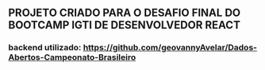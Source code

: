 ## PROJETO CRIADO PARA O DESAFIO FINAL DO BOOTCAMP IGTI DE DESENVOLVEDOR REACT

### backend utilizado: https://github.com/geovannyAvelar/Dados-Abertos-Campeonato-Brasileiro
